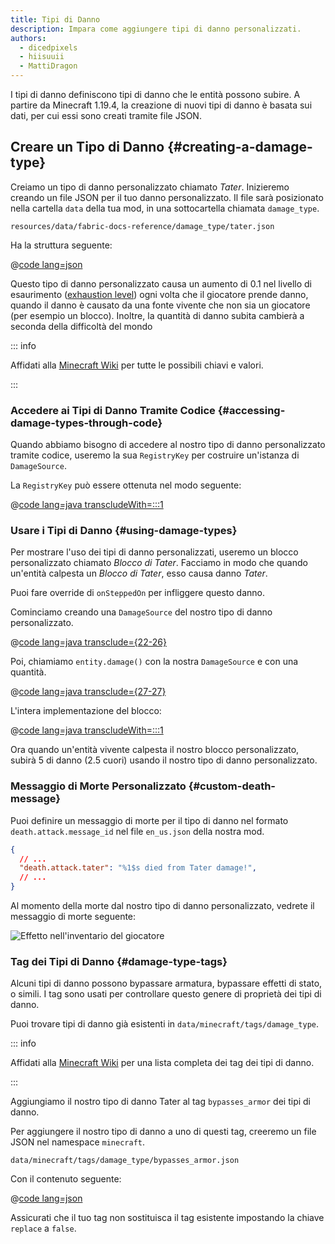 ```yaml
---
title: Tipi di Danno
description: Impara come aggiungere tipi di danno personalizzati.
authors:
  - dicedpixels
  - hiisuuii
  - MattiDragon
---
```


I tipi di danno definiscono tipi di danno che le entità possono subire. A partire da Minecraft 1.19.4, la creazione di nuovi tipi di danno è basata sui dati, per cui essi sono creati tramite file JSON.

## Creare un Tipo di Danno {#creating-a-damage-type}

Creiamo un tipo di danno personalizzato chiamato _Tater_. Inizieremo creando un file JSON per il tuo danno personalizzato. Il file sarà posizionato nella cartella `data` della tua mod, in una sottocartella chiamata `damage_type`.

```:no-line-numbers
resources/data/fabric-docs-reference/damage_type/tater.json
```

Ha la struttura seguente:

@[code lang=json](@/reference/latest/src/main/generated/data/fabric-docs-reference/damage_type/tater.json)

Questo tipo di danno personalizzato causa un aumento di 0.1 nel livello di esaurimento ([exhaustion level](https://minecraft.wiki/w/Hunger#Exhaustion_level_increase)) ogni volta che il giocatore prende danno, quando il danno è causato da una fonte vivente che non sia un giocatore (per esempio un blocco). Inoltre, la quantità di danno subita cambierà a seconda della difficoltà del mondo

::: info

Affidati alla [Minecraft Wiki](https://minecraft.wiki/w/Damage_type#JSON_format) per tutte le possibili chiavi e valori.

:::

### Accedere ai Tipi di Danno Tramite Codice {#accessing-damage-types-through-code}

Quando abbiamo bisogno di accedere al nostro tipo di danno personalizzato tramite codice, useremo la sua `RegistryKey` per costruire un'istanza di `DamageSource`.

La `RegistryKey` può essere ottenuta nel modo seguente:

@[code lang=java transcludeWith=:::1](@/reference/latest/src/main/java/com/example/docs/damage/ExampleModDamageTypes.java)

### Usare i Tipi di Danno {#using-damage-types}

Per mostrare l'uso dei tipi di danno personalizzati, useremo un blocco personalizzato chiamato _Blocco di Tater_. Facciamo in modo che quando un'entità calpesta un _Blocco di Tater_, esso causa danno _Tater_.

Puoi fare override di `onSteppedOn` per infliggere questo danno.

Cominciamo creando una `DamageSource` del nostro tipo di danno personalizzato.

@[code lang=java transclude={22-26}](@/reference/latest/src/main/java/com/example/docs/damage/TaterBlock.java)

Poi, chiamiamo `entity.damage()` con la nostra `DamageSource` e con una quantità.

@[code lang=java transclude={27-27}](@/reference/latest/src/main/java/com/example/docs/damage/TaterBlock.java)

L'intera implementazione del blocco:

@[code lang=java transcludeWith=:::1](@/reference/latest/src/main/java/com/example/docs/damage/TaterBlock.java)

Ora quando un'entità vivente calpesta il nostro blocco personalizzato, subirà 5 di danno (2.5 cuori) usando il nostro tipo di danno personalizzato.

### Messaggio di Morte Personalizzato {#custom-death-message}

Puoi definire un messaggio di morte per il tipo di danno nel formato `death.attack.message_id` nel file `en_us.json` della nostra mod.

```json
{
  // ...
  "death.attack.tater": "%1$s died from Tater damage!",
  // ...
}
```

Al momento della morte dal nostro tipo di danno personalizzato, vedrete il messaggio di morte seguente:

![Effetto nell'inventario del giocatore](/assets/develop/tater-damage-death.png)

### Tag dei Tipi di Danno {#damage-type-tags}

Alcuni tipi di danno possono bypassare armatura, bypassare effetti di stato, o simili. I tag sono usati per controllare questo genere di proprietà dei tipi di danno.

Puoi trovare tipi di danno già esistenti in `data/minecraft/tags/damage_type`.

::: info

Affidati alla [Minecraft Wiki](https://minecraft.wiki/w/Tag#Damage_types) per una lista completa dei tag dei tipi di danno.

:::

Aggiungiamo il nostro tipo di danno Tater al tag `bypasses_armor` dei tipi di danno.

Per aggiungere il nostro tipo di danno a uno di questi tag, creeremo un file JSON nel namespace `minecraft`.

```:no-line-numbers
data/minecraft/tags/damage_type/bypasses_armor.json
```

Con il contenuto seguente:

@[code lang=json](@/reference/latest/src/main/generated/data/minecraft/tags/damage_type/bypasses_armor.json)

Assicurati che il tuo tag non sostituisca il tag esistente impostando la chiave `replace` a `false`.
